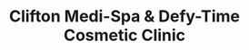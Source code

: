 ---
title: "Clifton Medi-Spa & Defy-Time Cosmetic Clinic"
url: /bristol/clifton-medi-spa-and-defy-time-cosmetic-clinic/
shop: beauty
---